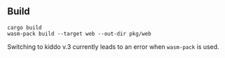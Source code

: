 ## Build

```
cargo build
wasm-pack build --target web --out-dir pkg/web
```

Switching to kiddo v.3 currently leads to an error when `wasm-pack` is used.
